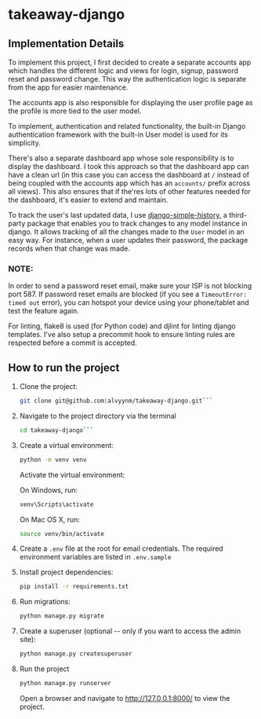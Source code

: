 # takeaway-django

## Implementation Details
To implement this project, I first decided to create a separate accounts app which handles the different logic and views for login, signup, password reset and password change. This way the authentication logic is separate from the app  for easier maintenance.

The accounts app is also responsible for displaying the user profile page as the profile is more tied to the user model.

To implement, authentication and related functionality, the built-in Django authentication framework with the built-in User model is used for its simplicity.

There's also a separate dashboard app whose sole responsibility is to display the dashboard. I took this approach so that the dashboard app can have a clean url (in this case you can access the dashboard at `/` instead of being coupled with the accounts app which has an `accounts/` prefix across all views). This also ensures that if the'res lots of other features needed for the dashboard, it's easier to extend and maintain.

To track the user's last updated data, I use [django-simple-history](https://django-simple-history.readthedocs.io/en/latest/quick_start.html#configure), a third-party package that enables you to track changes to any model instance in django. It allows tracking of all the changes made to the `User` model in an easy way. For instance, when a user updates their password, the package records when that change was made.

### NOTE:
In order to send a password reset email, make sure your ISP is not blocking port 587. If password reset emails are blocked (if you see a `TimeoutError: timed out` error), you can hotspot your device using your phone/tablet and test the feature again.

For linting, flake8 is used (for Python code) and djlint for linting django templates. I've also setup a precommit hook to ensure linting rules are respected before a commit is accepted.

## How to run the project
1. Clone the project:
   ```bash
   git clone git@github.com:alvyynm/takeaway-django.git```
2. Navigate to the project directory via the terminal
   ```bash
   cd takeaway-django```
3. Create a virtual environment:
   ```bash
   python -m venv venv
   ```
   Activate the virtual environment:

   On Windows, run:
   ```bash
   venv\Scripts\activate
   ```
   On Mac OS X, run:

   ```bash
   source venv/bin/activate
   ```
4. Create a `.env` file at the root for email credentials. The required environment variables are listed in `.env.sample`
5. Install project dependencies:
   ```bash
   pip install -r requirements.txt
6. Run migrations:
   ```bash
   python manage.py migrate
   ```
7. Create a superuser (optional -- only if you want to access the admin site):
   ```bash
   python manage.py createsuperuser
   ```
8. Run the project
    ```bash
    python manage.py runserver
    ```
    Open a browser and navigate to http://127.0.0.1:8000/ to view the project.
